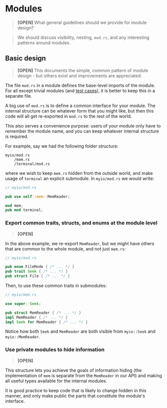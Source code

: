 # Modules

> **[OPEN]** What general guidelines should we provide for module design?

> We should discuss visibility, nesting, `mod.rs`, and any interesting patterns
> around modules.

## Basic design

> **[OPEN]** This documents the simple, common pattern of module
> design - but others exist and improvements are appreciated.

The file `mod.rs` in a module defines the base-level imports of the
module. For all except trivial modules (and
[test cases](../testing/README.md)), it is better to keep this in a
separate file.

A big use of `mod.rs` is to define a common interface for your module. The
internal structure can be whatever form that you might like, but then
this code will all get re-exported in `mod.rs` to the rest of the world.

This also serves a convenience purpose: users of your module only have
to remember the module name, and you can keep whatever internal
structure is required.

For example, say we had the following folder structure:

```
myio/mod.rs
    /mem.rs
    /terminal/mod.rs
```

where we wish to keep `mem.rs` hidden from the outside world, and make
usage of `terminal` an explicit submodule. In `myio/mod.rs` we would
write:

```rust
// myio/mod.rs

pub use self::mem::MemReader;

mod mem;
pub mod terminal;
```

### Export common traits, structs, and enums at the module level

> **[OPEN]**

In the above example, we re-export `MemReader`, but we might have others
that are common to the whole module, and not just `mem.rs`:

```rust
// myio/mod.rs

pub enum FileMode { /* ... */ }
pub trait Seek { /* ... */ }
pub struct File { /* ... */ }
```

Then, to use these common traits in submodules:

```rust
// myio/mem.rs

use super::Seek;

pub struct MemReader { /* ... */ }
impl MemReader { /* ... */ }
impl Seek for MemReader { /* ... */ }
```

Notice how both `Seek` and `MemReader` are both visible from
`myio::Seek` and `myio::MemReader`.

### Use private modules to hide information

> **[OPEN]**

This structure lets you achieve the goals of information hiding (the
implementation of `mem` is separate from the `MemReader` in our API) and
making all useful types available for the internal modules.

It is good practice to keep code that is likely to change hidden in this
manner, and only make public the parts that constitute the module's
interface.
